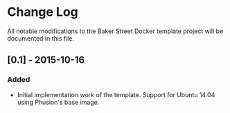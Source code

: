 # Change Log
All notable modifications to the Baker Street Docker template project will be documented in this file.

## [0.1] - 2015-10-16

### Added
- Initial implementation work of the template. Support for Ubuntu 14.04 using Phusion's base image.